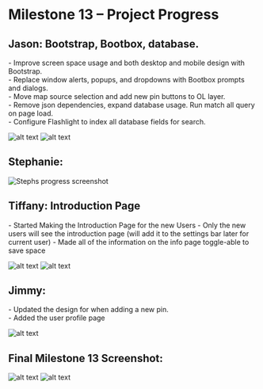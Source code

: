 <h1> Milestone 13 – Project Progress </h1>

<h2> Jason: Bootstrap, Bootbox, database. </h2>
<p> 
  - Improve screen space usage and both desktop and mobile design with Bootstrap.<br />
  - Replace window alerts, popups, and dropdowns with Bootbox prompts and dialogs.<br />
  - Move map source selection and add new pin buttons to OL layer.<br />
  - Remove json dependencies, expand database usage. Run match all query on page load.<br />
  - Configure Flashlight to index all database fields for search.
</p>

![alt text][jason_update]
![alt text][jason_update2]


<h2> Stephanie:  </h2>
<p> 

</p>

![Stephs progress screenshot][steph_update]

<h2> Tiffany: Introduction Page  </h2>
<p> 
    - Started Making the Introduction Page for the new Users </ br> 
    - Only the new users will see the introduction page (will add it to the settings bar later for current user) </ br>
    - Made all of the information on the info page toggle-able to save space </ br>
</p>

![alt text][tiffany_update1]
![alt text][tiffany_update2]


<h2> Jimmy:  </h2>
<p>
  - Updated the design for when adding a new pin. <br /> 
  - Added the user profile page
</p>

![alt text][jimmy_update]


<h2> Final Milestone 13 Screenshot: </h2>

![alt text][final_update]
![alt text][final_update2]

[jason_update]: ../images/milestone13/jason.png "jason update"
[jason_update2]: ../images/milestone13/jason2.png "jason update2"
[jimmy_update]: ../images/milestone13/jimmy.PNG "jimmy update"
[steph_update]: ../images/milestone13/stephUpdate.png
[tiffany_update1]: ../images/milestone13/tiff_1.PNG "tiff update 1"
[tiffany_update2]: ../images/milestone13/tiff_2.PNG "tiff update 2"
[final_update]: ../images/milestone13/jason.png "Final Screenshot"

[final_update2]: ../images/milestone13/jimmy.PNG "Final Screenshot"
